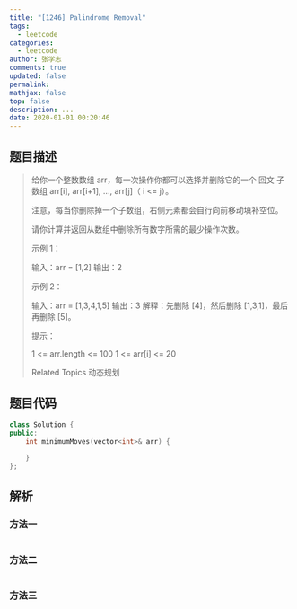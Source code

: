 ```yaml
---
title: "[1246] Palindrome Removal"
tags:
  - leetcode
categories:
  - leetcode
author: 张学志
comments: true
updated: false
permalink:
mathjax: false
top: false
description: ...
date: 2020-01-01 00:20:46
---
```


## 题目描述

> 给你一个整数数组 arr，每一次操作你都可以选择并删除它的一个 回文 子数组 arr[i], arr[i+1], ..., arr[j]（ i <= j）。 
> 
> 注意，每当你删除掉一个子数组，右侧元素都会自行向前移动填补空位。 
> 
> 请你计算并返回从数组中删除所有数字所需的最少操作次数。 
> 
> 
> 
> 示例 1： 
> 
> 输入：arr = [1,2]
> 输出：2
> 
> 
> 示例 2： 
> 
> 输入：arr = [1,3,4,1,5]
> 输出：3
> 解释：先删除 [4]，然后删除 [1,3,1]，最后再删除 [5]。
> 
> 
> 
> 
> 提示： 
> 
> 
> 1 <= arr.length <= 100 
> 1 <= arr[i] <= 20 
> 
> Related Topics 动态规划

## 题目代码

```cpp
class Solution {
public:
    int minimumMoves(vector<int>& arr) {
        
    }
};
```

## 解析

### 方法一

```cpp

```

### 方法二

```cpp

```

### 方法三

```cpp

```

